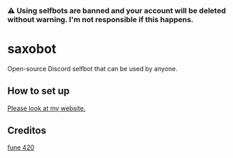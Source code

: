 ### ⚠ Using selfbots are banned and your account will be deleted without warning. I'm not responsible if this happens.

# saxobot
Open-source Discord selfbot that can be used by anyone.



## How to set up
[Please look at my website.](https://www.sparkfire298.tk/saxobot)

## Creditos
[fune 420](https://github.com/funyegg/geribot)
